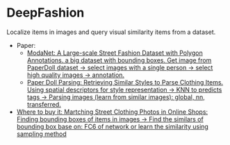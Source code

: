 # DeepFashion
Localize items in images and query visual similarity items from a dataset.

- Paper:
  - [ModaNet: A Large-scale Street Fashion Dataset with Polygon Annotations. a big dataset with bounding boxes. Get image from PaperDoll dataset -> select images with a single person -> select high quality images -> annotation.](https://arxiv.org/pdf/1807.01394.pdf)
  - [Paper Doll Parsing: Retrieving Similar Styles to Parse Clothing Items. Using spatial descriptors for style representation -> KNN to predicts tags -> Parsing images (learn from similar images): global, nn, transferred.](http://tamaraberg.com/papers/paperdoll.pdf)
 - [Where to buy it: Martching Street Clothing Photos in Online Shops: Finding bounding boxes of items in images -> Find the similars of bounding box base on: FC6 of network or learn the similarity using sampling method](http://acberg.com/papers/wheretobuyit2015iccv.pdf)
 

